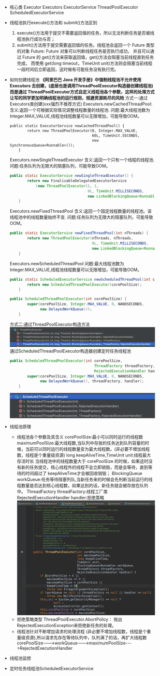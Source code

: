- 核心类
  Executor
  Executors
  ExecutorService
  ThreadPoolExecutor
  ScheduledExecutorService
- 线程池执行execute()方法和 submit()方法区别
  	1. execute()方法用于提交不需要返回值的任务，所以无法判断任务是否被线程池执行成功与否；
  	2. submit()方法用于提交需要返回值的任务。线程池会返回一个 Future 类型的对象
   Future:
   Future 对象可以判断线程任务是否执行成功，
   并且可以通过 Future 的 get()方法来获取返回值，get()方法会阻塞当前线程直到任务完成，
   而使用 get(long timeout，TimeUnit unit)方法则会阻塞当前线程一段时间后立即返回，这时候有可能任务没有执行完。
- 如何创建线程池
  **《阿里巴巴 Java 开发手册》中强制线程池不允许使用 Executors 去创建，(底层也是调用ThreadPoolExecutor构造器创建线程池)
  而是通过 ThreadPoolExecutor方式自定义线程池各个参数，这样的处理方式让写的同学更加明确线程池的运行规则，规避资源耗尽的风险**
  方式一:通过Executors类创建(xxx强烈不推荐方式)
  Executors.newCachedThreadPool:
  含义:返回一个可根据实际情况调整线程数量的线程池.
  问题:最大线程池数为Integer.MAX_VALUE,线程池线程数量可以无限增加，可能导致OOM。
  ```
  public static ExecutorService newCachedThreadPool() {
          return new ThreadPoolExecutor(0, Integer.MAX_VALUE,
                                        60L, TimeUnit.SECONDS,
                                        new SynchronousQueue<Runnable>());
      }
  ```
    
  Executors.newSingleThreadExecutor
  含义:返回一个只有一个线程的线程池.
  问题:任务队列为无限大的阻塞队列，可能导致OOM。
  ``` java
  public static ExecutorService newSingleThreadExecutor() {
          return new FinalizableDelegatedExecutorService
              (new ThreadPoolExecutor(1, 1,
                                      0L, TimeUnit.MILLISECONDS,
                                      new LinkedBlockingQueue<Runnable>()));
      }
  ```
  Executors.newFixedThreadPool
  含义:返回一个固定线程数量的线程池。该线程池中的线程数量始终不变.
  问题:任务队列为无限大的阻塞队列，可能导致OOM。
  ``` java
  public static ExecutorService newFixedThreadPool(int nThreads) {
          return new ThreadPoolExecutor(nThreads, nThreads,
                                        0L, TimeUnit.MILLISECONDS,
                                        new LinkedBlockingQueue<Runnable>());
      }
  ```
  Executors.newScheduledThreadPool
  问题:最大线程池数为Integer.MAX_VALUE,线程池线程数量可以无限增加，可能导致OOM。
  ``` java
  public static ScheduledExecutorService newScheduledThreadPool(int corePoolSize) {
          return new ScheduledThreadPoolExecutor(corePoolSize);
      }
  ```
  ``` java
  public ScheduledThreadPoolExecutor(int corePoolSize) {
          super(corePoolSize, Integer.MAX_VALUE, 0, NANOSECONDS,
                new DelayedWorkQueue());
      }
  ```
    
  方式二:通过ThreadPoolExecutor构造方法
  ![截屏2022-06-04 下午8.45.38.png](../assets/截屏2022-06-04_下午8.45.38_1654346758080_0.png)
  通过ScheduledThreadPoolExecutor构造器创建定时任务线程池
  ``` java
  public ScheduledThreadPoolExecutor(int corePoolSize,
                                         ThreadFactory threadFactory,
                                         RejectedExecutionHandler handler) {
          super(corePoolSize, Integer.MAX_VALUE, 0, NANOSECONDS,
                new DelayedWorkQueue(), threadFactory, handler);
      }
  ```
  ![截屏2022-06-04 下午8.49.01.png](../assets/截屏2022-06-04_下午8.49.01_1654346954935_0.png)
- 线程池原理
	- 线程池各个参数及其含义
	  corePoolSize:最小可以同时运行的线程数
	  maximumPoolSize:最大线程数,当队列中存放的任务达到队列容量的时候，当前可以同时运行的线程数量变为最大线程数。(非必要不增加线程数，线程是个重量级资源)
	  long keepAliveTime,TimeUnit unit:线程最大存活时长
	  当线程池中的线程数量大于 corePoolSize 的时候，如果这时没有新的任务提交，核心线程外的线程不会立即销毁，而是会等待，直到等待的时间超过了 keepAliveTime才会被回收销毁；
	  BlockingQueue<Runnable> workQueue:任务等待阻塞列队,当新任务来的时候会先判断当前运行的线程数量是否达到核心线程数，如果达到的话，新任务就会被存放在队列中。
	  ThreadFactory threadFactory:线程工厂类
	  RejectedExecutionHandler handler:拒绝策略
	  ![截屏2022-06-04 下午9.04.05.png](../assets/截屏2022-06-04_下午9.04.05_1654347860231_0.png)
	- 拒绝策略类型
	  ThreadPoolExecutor.AbortPolicy： 抛出 RejectedExecutionException来拒绝新任务的处理。
	- 线程池针对不断增加请求的处理流程
	  (非必要不增加线程数，线程是个重量级资源),所以请求先存在等待队列中，队列满了的话，再扩大线程数
	  corePoolSize--->workQueue--->maximumPoolSize--->RejectedExecutionHandler
- 线程池监控
- 定时任务线程池ScheduledExecutorService